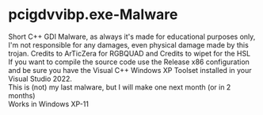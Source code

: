 # pcigdvvibp.exe-Malware
Short C++ GDI Malware, as always it's made for educational purposes only, I'm not responsible for any damages, even physical damage made by this trojan. Credits to ArTicZera for RGBQUAD and Credits to wipet for the HSL
<br> If you want to compile the source code use the Release x86 configuration and be sure you have the Visual C++ Windows XP Toolset installed in your Visual Studio 2022.
<br> This is (not) my last malware, but I will make one next month (or in 2 months)
<br> Works in Windows XP-11
